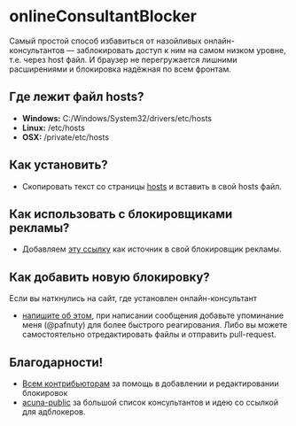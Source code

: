 # onlineConsultantBlocker

Самый простой способ избавиться от назойливых онлайн-консультантов — заблокировать доступ к ним на самом низком уровне, т.е. через host файл. И браузер не перегружается лишними расширениями и блокировка надёжная по всем фронтам.

## Где лежит файл hosts?
- **Windows:** C:/Windows/System32/drivers/etc/hosts
- **Linux:** /etc/hosts
- **OSX:** /private/etc/hosts

## Как установить?
- Скопировать текст со страницы [hosts](https://raw.githubusercontent.com/pafnuty/onlineConsultantBlocker/master/hosts) и вставить в свой hosts файл.

## Как использовать с блокировщиками рекламы?
- Добавляем [эту ссылку](https://raw.githubusercontent.com/pafnuty/onlineConsultantBlocker/master/online-consultant.txt) как источник в свой блокировщик рекламы.

## Как добавить новую блокировку?
Если вы наткнулись на сайт, где установлен онлайн-консультант
 - [напишите об этом](https://github.com/pafnuty/onlineConsultantBlocker/issues), при написании сообщения добавьте упоминание меня (@pafnuty) для более быстрого реагирования.
Либо вы можете самостоятельно отредактировать файлы и отправить pull-request.

## Благодарности!
- [Всем контрибьюторам](https://github.com/pafnuty/onlineConsultantBlocker/graphs/contributors) за помощь в добавлении и редактировании блокировок
- [acuna-public](https://github.com/acuna-public/CallbackWidgetsBlocker) за большой список консультантов и идею со ссылкой для адблокеров.
